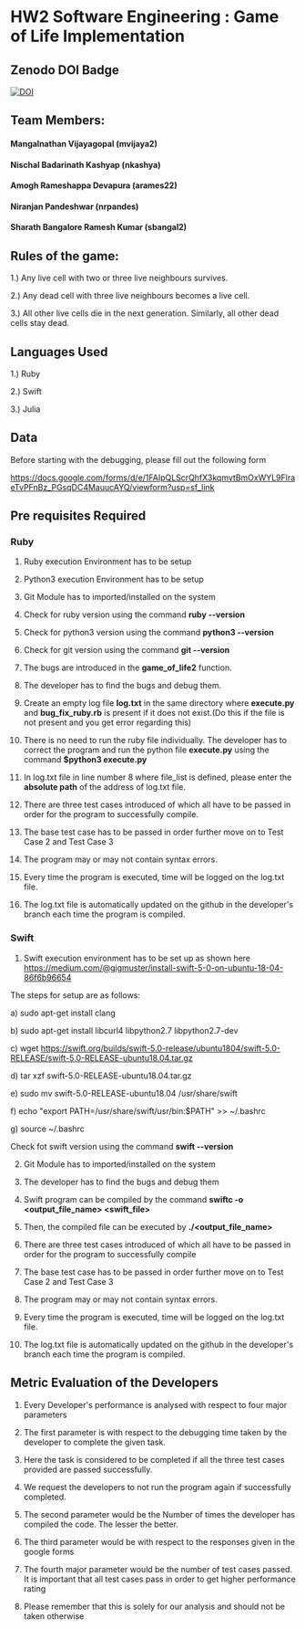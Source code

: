 # HW2 Software Engineering : Game of Life Implementation

## Zenodo DOI Badge
[![DOI](https://zenodo.org/badge/289782467.svg)](https://zenodo.org/badge/latestdoi/289782467)

## Team Members:

#### Mangalnathan Vijayagopal (mvijaya2)

#### Nischal Badarinath Kashyap (nkashya)

#### Amogh Rameshappa Devapura (arames22)

#### Niranjan Pandeshwar (nrpandes)

#### Sharath Bangalore Ramesh Kumar (sbangal2)

## Rules of the game:

1.) Any live cell with two or three live neighbours survives.

2.) Any dead cell with three live neighbours becomes a live cell.

3.) All other live cells die in the next generation. Similarly, all other dead cells stay dead.


## Languages Used

1.) Ruby


2.) Swift


3.) Julia

## Data 
Before starting with the debugging, please fill out the following form

https://docs.google.com/forms/d/e/1FAIpQLScrQhfX3kqmytBmOxWYL9FlraeTvPFnBz_PGsqDC4MauucAYQ/viewform?usp=sf_link

## Pre requisites Required 

### Ruby
1) Ruby execution Environment has to be setup
2) Python3 execution Environment has to be setup
3) Git Module has to imported/installed on the system
4) Check for ruby version using the command **ruby --version**
5) Check for python3 version using the command **python3 --version**
6) Check for git version using the command **git --version**


7) The bugs are introduced in the **game_of_life2** function.


8) The developer has to find the bugs and debug them.
9) Create an empty log file **log.txt** in the same directory where **execute.py** and **bug_fix_ruby.rb** is present if it does not exist.(Do this if the file is not present and you get error regarding this)
10) There is no need to run the ruby file individually. The developer has to correct the program and run the python file **execute.py** using the command **$python3 execute.py**
   
11) In log.txt file in line number 8 where file_list is defined, please enter the **absolute path** of the address of log.txt file.


12) There are three test cases introduced of which all have to be passed in order for the program to successfully compile.
13) The base test case has to be passed in order further move on to Test Case 2 and Test Case 3
14) The program may or may not contain syntax errors.
15) Every time the program is executed, time will be logged on the log.txt file.
16) The log.txt file is automatically updated on the github in the developer's branch each time the program is compiled.

### Swift
1) Swift execution environment has to be set up as shown here https://medium.com/@gigmuster/install-swift-5-0-on-ubuntu-18-04-86f6b96654

The steps for setup are as follows:

a) sudo apt-get install clang

b) sudo apt-get install libcurl4 libpython2.7 libpython2.7-dev

c) wget https://swift.org/builds/swift-5.0-release/ubuntu1804/swift-5.0-RELEASE/swift-5.0-RELEASE-ubuntu18.04.tar.gz

d) tar xzf swift-5.0-RELEASE-ubuntu18.04.tar.gz

e) sudo mv swift-5.0-RELEASE-ubuntu18.04 /usr/share/swift

f) echo "export PATH=/usr/share/swift/usr/bin:$PATH" >> ~/.bashrc

g) source  ~/.bashrc

Check fot swift version using the command **swift --version**

2) Git Module has to imported/installed on the system

3) The developer has to find the bugs and debug them

4) Swift program can be compiled by the command **swiftc -o <output_file_name> <swift_file>**

5) Then, the compiled file can be executed by **./<output_file_name>**

6) There are three test cases introduced of which all have to be passed in order for the program to successfully compile


7) The base test case has to be passed in order further move on to Test Case 2 and Test Case 3


8) The program may or may not contain syntax errors.


9) Every time the program is executed, time will be logged on the log.txt file.


10) The log.txt file is automatically updated on the github in the developer's branch each time the program is compiled.


## Metric Evaluation of the Developers

1) Every Developer's performance is analysed with respect to four major parameters

2) The first parameter is with respect to the debugging time taken by the developer to complete the given task.

3) Here the task is considered to be completed if all the three test cases provided are passed successfully.

4) We request the developers to not run the program again if successfully completed.

5) The second parameter would be the Number of times the developer has compiled the code. The lesser the better.

6) The third parameter would be with respect to the responses given in the google forms

7) The fourth major parameter would be the number of test cases passed. It is important that all test cases pass in order to get higher performance rating

8) Please remember that this is solely for our analysis and should not be taken otherwise
